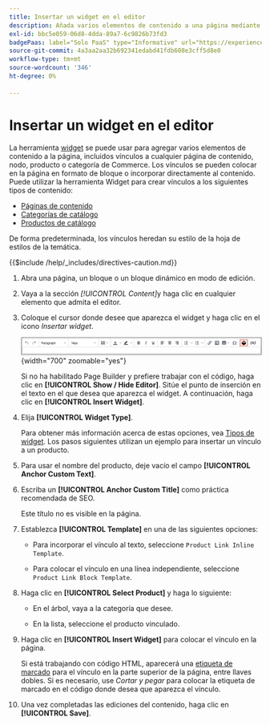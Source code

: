```yaml
---
title: Insertar un widget en el editor
description: Añada varios elementos de contenido a una página mediante la herramienta widget del editor de WYSIWYG.
exl-id: bbc5e059-06d8-4dda-89a7-6c9826b73fd3
badgePaas: label="Solo PaaS" type="Informative" url="https://experienceleague.adobe.com/es/docs/commerce/user-guides/product-solutions" tooltip="Se aplica solo a proyectos de Adobe Commerce en la nube (infraestructura PaaS administrada por Adobe) y a proyectos locales."
source-git-commit: 4a3aa2aa32b692341edabd41fdb608e3cff5d8e0
workflow-type: tm+mt
source-wordcount: '346'
ht-degree: 0%

---
```


# Insertar un widget en el editor

La herramienta [widget](widget-create.md) se puede usar para agregar varios elementos de contenido a la página, incluidos vínculos a cualquier página de contenido, nodo, producto o categoría de Commerce. Los vínculos se pueden colocar en la página en formato de bloque o incorporar directamente al contenido. Puede utilizar la herramienta Widget para crear vínculos a los siguientes tipos de contenido:

- [Páginas de contenido](pages.md)
- [Categorías de catálogo](../catalog/categories.md)
- [Productos de catálogo](../catalog/product-create.md)

De forma predeterminada, los vínculos heredan su estilo de la hoja de estilos de la temática.

{{$include /help/_includes/directives-caution.md}}

1. Abra una página, un bloque o un bloque dinámico en modo de edición.

1. Vaya a la sección _[!UICONTROL Content]_&#x200B;y haga clic en cualquier elemento que admita el editor.

1. Coloque el cursor donde desee que aparezca el widget y haga clic en el icono _Insertar widget_.

   ![Barra de herramientas del editor - Insertar widget](./assets/editor-toolbar-widget-button.png){width="700" zoomable="yes"}

   Si no ha habilitado Page Builder y prefiere trabajar con el código, haga clic en **[!UICONTROL Show / Hide Editor]**. Sitúe el punto de inserción en el texto en el que desea que aparezca el widget. A continuación, haga clic en **[!UICONTROL Insert Widget]**.

1. Elija **[!UICONTROL Widget Type]**.

   Para obtener más información acerca de estas opciones, vea [Tipos de widget](widgets.md#widget-types). Los pasos siguientes utilizan un ejemplo para insertar un vínculo a un producto.

1. Para usar el nombre del producto, deje vacío el campo **[!UICONTROL Anchor Custom Text]**.

1. Escriba un **[!UICONTROL Anchor Custom Title]** como práctica recomendada de SEO.

   Este título no es visible en la página.

1. Establezca **[!UICONTROL Template]** en una de las siguientes opciones:

   - Para incorporar el vínculo al texto, seleccione `Product Link Inline Template`.

   - Para colocar el vínculo en una línea independiente, seleccione `Product Link Block Template`.

1. Haga clic en **[!UICONTROL Select Product]** y haga lo siguiente:

   - En el árbol, vaya a la categoría que desee.

   - En la lista, seleccione el producto vinculado.

1. Haga clic en **[!UICONTROL Insert Widget]** para colocar el vínculo en la página.

   Si está trabajando con código HTML, aparecerá una [etiqueta de marcado](../systems/markup-tags.md) para el vínculo en la parte superior de la página, entre llaves dobles. Si es necesario, use _Cortar y pegar_ para colocar la etiqueta de marcado en el código donde desea que aparezca el vínculo.

1. Una vez completadas las ediciones del contenido, haga clic en **[!UICONTROL Save]**.

<!-- Last updated from includes: 2022-08-30 15:36:09 -->
